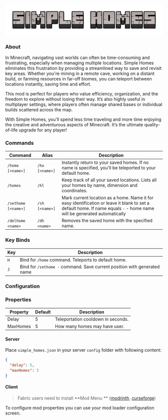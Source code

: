 ![Logo](docs/logo.png)

### About

In Minecraft, navigating vast worlds can often be time-consuming and frustrating, especially when managing multiple
locations. Simple Homes eliminates this frustration by providing a streamlined way to save and revisit key areas. Whether
you're mining in a remote cave, working on a distant build, or farming resources in far-off biomes, you can teleport
between locations instantly, saving time and effort.

This mod is perfect for players who value efficiency, organization, and the freedom to explore without losing their way.
It’s also highly useful in multiplayer settings, where players often manage shared bases or individual builds scattered
across the map.

With Simple Homes, you’ll spend less time traveling and more time enjoying the creative and adventurous aspects of
Minecraft. It’s the ultimate quality-of-life upgrade for any player!

### Commands

| Command             | Alias          | Description                                                                                                                                                              |
|---------------------|----------------|--------------------------------------------------------------------------------------------------------------------------------------------------------------------------|
| `/home [<name>]`    | `/ho [<name>]` | Instantly return to your saved homes. If no name is specified, you'll be teleported to your default home.                                                                |
| `/homes`            | `/hl`          | Keep track of all your saved locations. Lists all your homes by name, dimension and coordinates.                                                                         |
| `/sethome [<name>]` | `/sh [<name>]` | Mark current location as a home. Name it for easy identification or leave it blank to set a default home. If name equals `-` - home name will be generated automatically |
| `/delhome <name>`   | `/dh <name>`   | Removes the saved home with the specified name.                                                                                                                          |

### Key Binds

| Key | Description                                                              |
|-----|--------------------------------------------------------------------------|
| `H` | Bind for `/home` command. Teleports to default home.                     |
| `J` | Bind for `/sethome -` command. Save current position with generated name |

### Configuration

### Properties

| Property | Default | Description                        |
|----------|---------|------------------------------------|
| Delay    | 5       | Teleportation cooldown in seconds. |
| MaxHomes | 5       | How many homes may have user.      |

#### Server

Place `simple_homes.json` in your server `config` folder with following content:

```json
{
  "delay": 5,
  "maxHomes": 5
}
```

#### Client

> Fabric users need to install **Mod Menu
** ([modrinth](https://modrinth.com/mod/modmenu), [curseforge](https://www.curseforge.com/minecraft/mc-mods/fabric-api))

To configure mod properties you can use your mod loader configuration screen.
